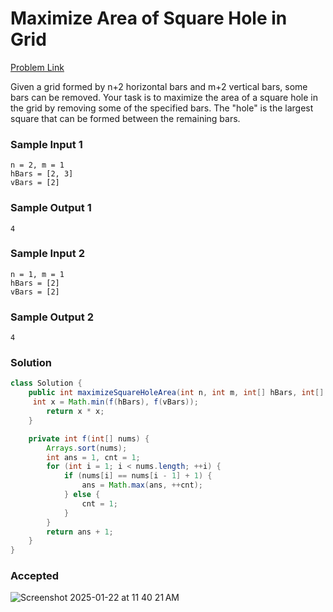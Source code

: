 # Maximize Area of Square Hole in Grid

[Problem Link](https://leetcode.com/problems/maximize-area-of-square-hole-in-grid/description/) 

Given a grid formed by n+2 horizontal bars and m+2 vertical bars, some bars can be removed. Your task is to maximize the area of a square hole in the grid by removing some of the 
specified bars. The "hole" is the largest square that can be formed between the remaining bars.

### Sample Input 1
```
n = 2, m = 1  
hBars = [2, 3]  
vBars = [2]  
```
### Sample Output 1
```
4
```

### Sample Input 2
```
n = 1, m = 1  
hBars = [2]  
vBars = [2]  
```
### Sample Output 2
```
4
```

### Solution
```java
class Solution {
    public int maximizeSquareHoleArea(int n, int m, int[] hBars, int[] vBars) {
     int x = Math.min(f(hBars), f(vBars));
        return x * x;
    }

    private int f(int[] nums) {
        Arrays.sort(nums);
        int ans = 1, cnt = 1;
        for (int i = 1; i < nums.length; ++i) {
            if (nums[i] == nums[i - 1] + 1) {
                ans = Math.max(ans, ++cnt);
            } else {
                cnt = 1;
            }
        }
        return ans + 1;
    }
}
```

### Accepted
![Screenshot 2025-01-22 at 11 40 21 AM](https://github.com/user-attachments/assets/3803731c-51d0-4104-bf00-45b145b44b26)
